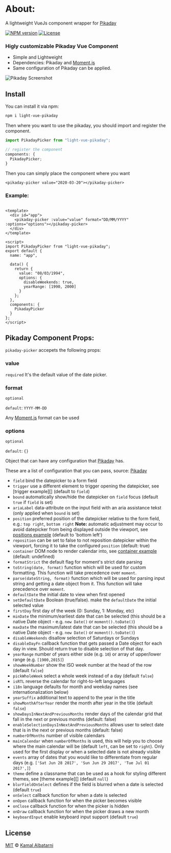 # About:

A lightweight VueJs component wrapper for [Pikaday](https://github.com/Pikaday/Pikaday)

[![NPM version][npm-image]][npm-url]
[![License][license-image]][license-url]

<!-- [![Downloads][downloads-image]][downloads-url] -->

### Higly customizable Pikaday Vue Component

- Simple and Lightweight
- Dependencies: Pikaday and [Moment.js][moment]
- Same configuration of Pikaday can be applied.

![Pikaday Screenshot][screenshot]

## Install

You can install it via npm:

```sh
npm i light-vue-pikaday
```

Then where you want to use the pikaday, you should import and register the component.

```js
import PikadayPicker from "light-vue-pikaday";

// register the component
components: {
  PikadayPicker;
}
```

Then you can simply place the component where you want

```vuejs
<pikaday-picker value="2020-03-20"></pikaday-picker>
```

### Example:

```vuejs

<template>
  <div id="app">
    <pikaday-picker :value="value" format="DD/MM/YYYY" :options="options"></pikaday-picker>
  </div>
</template>

<script>
import PikadayPicker from "light-vue-pikaday";
export default {
  name: "app",

  data() {
    return {
      value: "08/03/1994",
      options: {
        disableWeekends: true,
        yearRange: [1990, 2000]
      }
    };
  },
  components: {
    PikadayPicker
  }
};
</script>

```

## Pikaday Component Props:

`pikaday-picker` accepets the following props:

### value

`required`
It's the default value of the date picker.

### format

`optional`

`default`: `YYYY-MM-DD`

Any [Moment.js][moment] format can be used

### options

`optional`

`default`: `{}`

Object that can have any configuration that [Pikaday](https://github.com/Pikaday/Pikaday) has.

These are a list of configuration that you can pass, source: [Pikaday](https://github.com/Pikaday/Pikaday)

- `field` bind the datepicker to a form field
- `trigger` use a different element to trigger opening the datepicker, see [trigger example][] (default to `field`)
- `bound` automatically show/hide the datepicker on `field` focus (default `true` if `field` is set)
- `ariaLabel` data-attribute on the input field with an aria assistance tekst (only applied when `bound` is set)
- `position` preferred position of the datepicker relative to the form field, e.g.: `top right`, `bottom right` **Note:** automatic adjustment may occur to avoid datepicker from being displayed outside the viewport, see [positions example][] (default to 'bottom left')
- `reposition` can be set to false to not reposition datepicker within the viewport, forcing it to take the configured `position` (default: true)
- `container` DOM node to render calendar into, see [container example][] (default: undefined)
- `formatStrict` the default flag for moment's strict date parsing
- `toString(date, format)` function which will be used for custom formatting. This function will take precedence over `moment`.
- `parse(dateString, format)` function which will be used for parsing input string and getting a date object from it. This function will take precedence over `moment`.
- `defaultDate` the initial date to view when first opened
- `setDefaultDate` Boolean (true/false). make the `defaultDate` the initial selected value
- `firstDay` first day of the week (0: Sunday, 1: Monday, etc)
- `minDate` the minimum/earliest date that can be selected (this should be a native Date object - e.g. `new Date()` or `moment().toDate()`)
- `maxDate` the maximum/latest date that can be selected (this should be a native Date object - e.g. `new Date()` or `moment().toDate()`)
- `disableWeekends` disallow selection of Saturdays or Sundays
- `disableDayFn` callback function that gets passed a Date object for each day in view. Should return true to disable selection of that day.
- `yearRange` number of years either side (e.g. `10`) or array of upper/lower range (e.g. `[1900,2015]`)
- `showWeekNumber` show the ISO week number at the head of the row (default `false`)
- `pickWholeWeek` select a whole week instead of a day (default `false`)
- `isRTL` reverse the calendar for right-to-left languages
- `i18n` language defaults for month and weekday names (see internationalization below)
- `yearSuffix` additional text to append to the year in the title
- `showMonthAfterYear` render the month after year in the title (default `false`)
- `showDaysInNextAndPreviousMonths` render days of the calendar grid that fall in the next or previous months (default: false)
- `enableSelectionDaysInNextAndPreviousMonths` allows user to select date that is in the next or previous months (default: false)
- `numberOfMonths` number of visible calendars
- `mainCalendar` when `numberOfMonths` is used, this will help you to choose where the main calendar will be (default `left`, can be set to `right`). Only used for the first display or when a selected date is not already visible
- `events` array of dates that you would like to differentiate from regular days (e.g. `['Sat Jun 28 2017', 'Sun Jun 29 2017', 'Tue Jul 01 2017',]`)
- `theme` define a classname that can be used as a hook for styling different themes, see [theme example][] (default `null`)
- `blurFieldOnSelect` defines if the field is blurred when a date is selected (default `true`)
- `onSelect` callback function for when a date is selected
- `onOpen` callback function for when the picker becomes visible
- `onClose` callback function for when the picker is hidden
- `onDraw` callback function for when the picker draws a new month
- `keyboardInput` enable keyboard input support (default `true`)

## License

[MIT][license-url] © [Kamal Albatarni][author]

<!-- Definitions -->

[npm-image]: https://img.shields.io/npm/v/light-vue-pikaday.svg?style=flat-square
[npm-url]: https://www.npmjs.com/package/light-vue-pikaday
[license-image]: https://img.shields.io/:license-mit-blue.svg?style=flat-square
[license-url]: LICENSE.md
[screenshot]: https://raw.github.com/Pikaday/Pikaday/master/examples/screenshot.png "Screenshot"
[downloads-image]: http://img.shields.io/npm/dm/light-vue-pikaday.svg?style=flat-square
[moment]: http://momentjs.com/
[downloads-url]: https://npmjs.org/package/light-vue-pikaday
[positions example]: https://pikaday.com/examples/positions.html "Pikaday using different position options"
[container example]: https://pikaday.com/examples/container.html "Pikaday using custom calendar container"
[author]: https://kamal.guru
[wiki]: https://wikipedia.org/wiki/Linked_list
